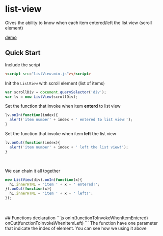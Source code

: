 # list-view
Gives the ability to know when each item entered/left the list view (scroll element)

[demo](https://urlvnbrg.github.io/list-view/)

## Quick Start

Include the script
```html
<script src="listView.min.js"></script>
```

Init the `ListView` with scroll element (list of items)
```js
var scrollDiv = document.querySelector('div');
var lv = new ListView(scrollDiv);
```
Set the function that invoke when item **enterd** to list view
```js
lv.onIn(function(index){
  alert('item number' + index + ' entered to list view!');
}
```

Set the function that invoke when item **left** the list view
```js
lv.onOut(function(index){
  alert('item number' + index + ' left the list view!');
}
```
<br />

We can chain it all together
```js
new ListView(div).onIn(function(x){
  h1.innerHTML = 'item ' + x + ' entered!';
}).onOut(function(x){
  h1.innerHTML = 'item ' + x + ' left!';
});
```

<br />
<br />
## Functions declaration
```js
onIn(functionToInvokeWhenItemEntered)
onOut(functionToInvokeWhenItemLeft)
```
The function have one parameter that indicate the index of element.
You can see how we using it above
